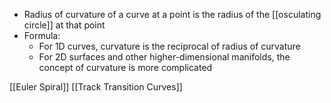 - Radius of curvature of a curve at a point is the radius of the [[osculating circle]] at that point
- Formula:
	- For 1D curves, curvature is the reciprocal of radius of curvature
	- For 2D surfaces and other higher-dimensional manifolds, the concept of curvature is more complicated

[[Euler Spiral]]
[[Track Transition Curves]]
